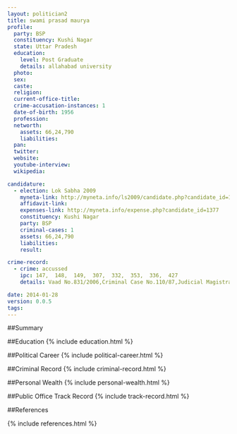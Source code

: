 ```yaml
---
layout: politician2
title: swami prasad maurya
profile: 
  party: BSP
  constituency: Kushi Nagar
  state: Uttar Pradesh
  education: 
    level: Post Graduate
    details: allahabad university
  photo: 
  sex: 
  caste: 
  religion: 
  current-office-title: 
  crime-accusation-instances: 1
  date-of-birth: 1956
  profession: 
  networth: 
    assets: 66,24,790
    liabilities: 
  pan: 
  twitter: 
  website: 
  youtube-interview: 
  wikipedia: 

candidature: 
  - election: Lok Sabha 2009
    myneta-link: http://myneta.info/ls2009/candidate.php?candidate_id=1377
    affidavit-link: 
    expenses-link: http://myneta.info/expense.php?candidate_id=1377
    constituency: Kushi Nagar 
    party: BSP
    criminal-cases: 1
    assets: 66,24,790
    liabilities: 
    result:  

crime-record: 
  - crime: accussed
    ipc: 147,  148,  149,  307,  332,  353,  336,  427
    details: Vaad No.831/2006,Criminal Case No.110/87,Judicial Magistrate 1st,Rawbareli 

date: 2014-01-28
version: 0.0.5
tags: 
---
```

##Summary


##Education
{% include education.html %}


##Political Career
{% include political-career.html %}


##Criminal Record
{% include criminal-record.html %}


##Personal Wealth
{% include personal-wealth.html %}


##Public Office Track Record
{% include track-record.html %}


##References


{% include references.html %}